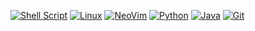 [![Shell Script](https://img.shields.io/badge/-ZSH-1e1e2e?style=for-the-badge&logo=gnu-bash&logoColor=white&labelColor=4EAA25)](https://www.zsh.org/)
[![Linux](https://img.shields.io/badge/-Linux-1e1e2e?style=for-the-badge&logo=linux&logoColor=black&labelColor=FCC624)](https://github.com/torvalds/linux)
[![NeoVim](https://img.shields.io/badge/-NeoVim-1e1e2e?style=for-the-badge&logo=neovim&logoColor=white&labelColor=57A143)](https://neovim.io/)
[![Python](https://img.shields.io/badge/-Python-1e1e2e?style=for-the-badge&logo=python&logoColor=white&labelColor=3776AB)](https://www.python.org/)
[![Java](https://img.shields.io/badge/-Java-1e1e2e?style=for-the-badge&logo=openjdk&logoColor=white&labelColor=ED8B00)](https://www.java.com/)
[![Git](https://img.shields.io/badge/-Git-1e1e2e?style=for-the-badge&logo=git&logoColor=white&labelColor=F05032)](https://git-scm.com/)
